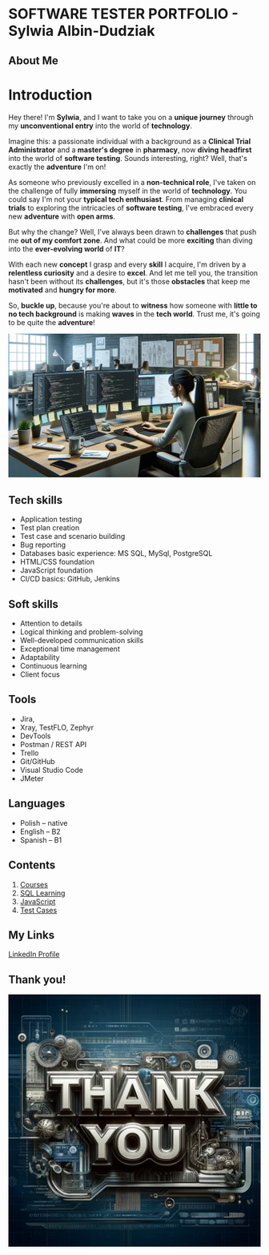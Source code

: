 # SOFTWARE TESTER PORTFOLIO - Sylwia Albin-Dudziak

## About Me
# Introduction

Hey there! I'm **Sylwia**, and I want to take you on a **unique journey** through my **unconventional entry** into the world of **technology**.

Imagine this: a passionate individual with a background as a **Clinical Trial Administrator** and a **master's degree** in **pharmacy**, now **diving headfirst** into the world of **software testing**. Sounds interesting, right? Well, that's exactly the **adventure** I'm on!

As someone who previously excelled in a **non-technical role**, I've taken on the challenge of fully **immersing** myself in the world of **technology**. You could say I'm not your **typical tech enthusiast**. From managing **clinical trials** to exploring the intricacies of **software testing**, I've embraced every new **adventure** with **open arms**.

But why the change? Well, I've always been drawn to **challenges** that push me **out of my comfort zone**. And what could be more **exciting** than diving into the **ever-evolving world** of **IT**?

With each new **concept** I grasp and every **skill** I acquire, I'm driven by a **relentless curiosity** and a desire to **excel**. And let me tell you, the transition hasn't been without its **challenges**, but it's those **obstacles** that keep me **motivated** and **hungry for more**.

So, **buckle up**, because you're about to **witness** how someone with **little to no tech background** is making **waves** in the **tech world**. Trust me, it's going to be quite the **adventure**!


![My WebP Image](images/testerWork.webp)


## Tech skills
- Application testing
- Test plan creation
- Test case and scenario building
- Bug reporting
- Databases basic experience: MS SQL, MySql, PostgreSQL
- HTML/CSS foundation
- JavaScript foundation
- CI/CD basics: GitHub, Jenkins

## Soft skills
- Attention to details
- Logical thinking and problem-solving
- Well-developed communication skills
- Exceptional time management
- Adaptability
- Continuous learning
- Client focus

## Tools
- Jira, 
- Xray, TestFLO, Zephyr
- DevTools
- Postman / REST API
- Trello
- Git/GitHub
- Visual Studio Code
- JMeter

## Languages
- Polish – native
- English – B2
- Spanish – B1


## Contents
1. [Courses](courses.md)
1. [SQL Learning](sql_learning.md)
1. [JavaScript](javascript.md)
1. [Test Cases](test_cases.md)

## My Links
[LinkedIn Profile](https://www.linkedin.com/in/sylwia-albin-dudziak/)

## Thank you!

![My WebP Image](images/thankYou.webp)